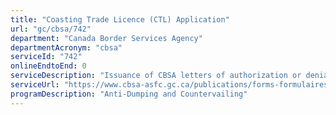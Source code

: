 ```yaml
---
title: "Coasting Trade Licence (CTL) Application"
url: "gc/cbsa/742"
department: "Canada Border Services Agency"
departmentAcronym: "cbsa"
serviceId: "742"
onlineEndtoEnd: 0
serviceDescription: "Issuance of CBSA letters of authorization or denial in relation to CTL applications to obtain a licence for admission to the coasting trade of Canada."
serviceUrl: "https://www.cbsa-asfc.gc.ca/publications/forms-formulaires/c47-eng.html"
programDescription: "Anti-Dumping and Countervailing"
---
```

